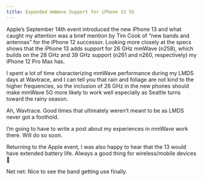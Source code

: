 ```yaml
---
title: Expanded mmWave Support for iPhone 13 5G
---
```


Apple&#8217;s September 14th event introduced the new iPhone 13 and what caught my attention was a brief mention by Tim Cook of &#8220;new bands and antennas&#8221; for the iPhone 12 successor. Looking more closely at the specs shows that the iPhone 13 adds support for 26 GHz mmWave (n258), which builds on the 28 GHz and 39 GHz support (n261 and n260, respectively) my iPhone 12 Pro Max has.



I spent a lot of time characterizing mmWave performance during my LMDS days at Wavtrace, and I can tell you that rain and foliage are not kind to the higher frequencies, so the inclusion of 26 GHz in the new phones should make mmWave 5G more likely to work well especially as Seattle turns toward the rainy season.



Ah, Wavtrace. Good times that ultimately weren&#8217;t meant to be as LMDS never got a foothold.







I&#8217;m going to have to write a post about my experiences in mmWave work there. Will do so soon.



Returning to the Apple event, I was also happy to hear that the 13 would have extended battery life. Always a good thing for wireless/mobile devices 🙂



Net net: Nice to see the band getting use finally.
